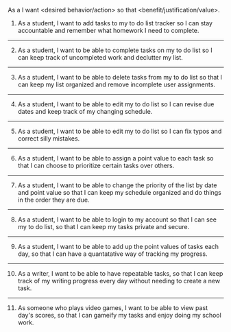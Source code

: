 As a <type of user> I want <desired behavior/action> so that <benefit/justification/value>.

1. As a student, I want to add tasks to my to do list tracker so I can stay accountable and remember what homework I need to complete.
---
2. As a student, I want to be able to complete tasks on my to do list so I can keep track of uncompleted work and declutter my list.
---
3. As a student, I want to be able to delete tasks from my to do list so that I can keep my list organized and remove incomplete user assignments.
---
4. As a student, I want to be able to edit my to do list so I can revise due dates and keep track of my changing schedule. 
---
5. As a student, I want to be able to edit my to do list so I can fix typos and correct silly mistakes.
---
6. As a student, I want to be able to assign a point value to each task so that I can choose to prioritize certain tasks over others.
---
7. As a student, I want to be able to change the priority of the list by date and point value so that I can keep my schedule organized and do things in the order they are due.
---
8. As a student, I want to be able to login to my account so that I can see my to do list, so that I can keep my tasks private and secure.
---
9. As a student, I want to be able to add up the point values of tasks each day, so that I can have a quantatative way of tracking my progress.
---
10. As a writer, I want to be able to have repeatable tasks, so that I can keep track of my writing progress every day without needing to create a new task.
---
11. As someone who plays video games, I want to be able to view past day's scores, so that I can gameify my tasks and enjoy doing my school work. 
